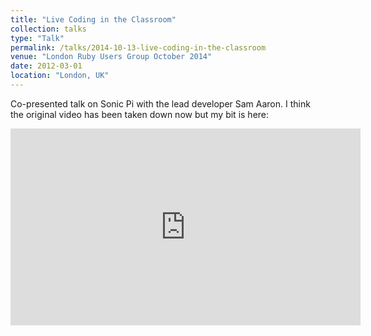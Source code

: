 ```yaml
---
title: "Live Coding in the Classroom"
collection: talks
type: "Talk"
permalink: /talks/2014-10-13-live-coding-in-the-classroom
venue: "London Ruby Users Group October 2014"
date: 2012-03-01
location: "London, UK"
---
```


Co-presented talk on Sonic Pi with the lead developer Sam Aaron. I think the original video has been taken down now but my bit is here:

<iframe width="560" height="315" src="https://www.youtube.com/embed/xr8HcUIBLM0" title="YouTube video player" frameborder="0" allow="accelerometer; autoplay; clipboard-write; encrypted-media; gyroscope; picture-in-picture" allowfullscreen></iframe>

